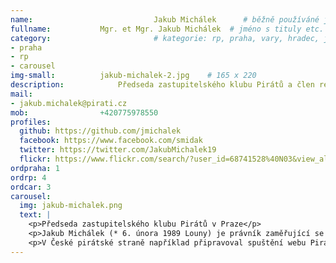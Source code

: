 ```yaml
---
name:                           Jakub Michálek  	# běžně používáné jméno
fullname: 			Mgr. et Mgr. Jakub Michálek  # jméno s tituly etc.
category:                       # kategorie: rp, praha, vary, hradec, jmk, senat
- praha
- rp
- carousel
img-small: 			jakub-michalek-2.jpg    # 165 x 220
description: 			Předseda zastupitelského klubu Pirátů a člen republikového předsednictva Pirátské strany.             	        			# kratký popis, max 160 znaků
mail:
- jakub.michalek@pirati.cz
mob: 				+420775978550
profiles:
  github: https://github.com/jmichalek
  facebook: https://www.facebook.com/smidak
  twitter: https://twitter.com/JakubMichalek19
  flickr: https://www.flickr.com/search/?user_id=68741528%40N03&view_all=1&text=jakub%20mich%C3%A1lek
ordpraha: 1
ordrp: 4
ordcar: 3
carousel:
  img: jakub-michalek.png
  text: |
    <p>Předseda zastupitelského klubu Pirátů v Praze</p>
    <p>Jakub Michálek (* 6. února 1989 Louny) je právník zaměřující se na svobodný přístup k informacím a autorské právo. Je předsedou Zastupitelského klubu čtyř Pirátů v Praze; místopředseda strany a předseda Kontrolní komise.</p>
    <p>V České pirátské straně například připravoval spuštění webu Piráti.cz, navrhl zřízení registru lobbistických kontaktů, jako hlavní autor vypracoval řadu bodů Pirátského programu, spoluzakládal projekt svobodné hudby, zprovoznil současný systém veřejného účetnictví a navrhl a prosadil participativní rozpočet.</p>
---
```

